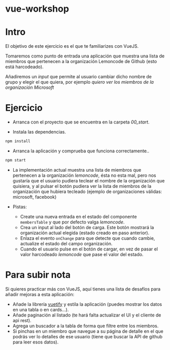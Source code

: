 # vue-workshop
# Intro

El objetivo de este ejercicio es el que te familiarizes con VueJS.

Tomaremos como punto de entrada una aplicación que muestra una lista de miembros que pertenecen a la organización Lemoncode de Github (esto está harcodeado).

Añadiremos un _input_ que permite al usuario cambiar dicho nombre de grupo y elegir el que quiera, por ejemplo _quiero ver los miembros de la organización Microsoft_

# Ejercicio

- Arranca con el proyecto que se encuentra en la carpeta _00_start_.

- Instala las dependencias.

```bash
npm install
```

- Arranca la aplicación y comprueba que funciona correctamente..

```bash
npm start
```

- La implementación actual muestra una lista de miembros que pertenecen a la organización _lemoncode_, ésta no esta mal, pero nos gustaría que el usuario pudiera teclear el nombre de la organización que quisiera, y al pulsar el botón pudiera ver la lista de miembros de la organización que hubiera tecleado (ejemplo de organizaciones válidas: microsoft, facebook)

- Pistas:

  - Create una nueva entrada en el estado del componente `membersTable` y que por defecto valga _lemoncode_.
  - Crea un input al lado del botón de carga. Este botón mostrará la organización actual elegida (estado creado en paso anterior).
  - Enlaza el evento `onChange` para que detecte que cuando cambie, actualize el estado del campo organización.
  - Cuando el usuario pulse en el botón de cargar, en vez de pasar el valor harcodeado _lemoncode_ que pase el valor del estado.

# Para subir nota

Si quieres practicar más con VueJS, aquí tienes una lista de desafíos para añadir mejoras a esta aplicación:

- Añade la librería [vuetify](https://github.com/vuetifyjs/vuetify) y estila la aplicación (puedes mostrar los datos en una tabla o en cards...).
- Añade paginación al listado (te hará falta actualizar el UI y el cliente de api rest).
- Agrega un buscador a la tabla de forma que filtre entre los miembros.
- Si pinchas en un miembro que navegue a su página de detalle en el que podrás ver lo detalles de ese usuario (tiene que buscar la API de github para leer esos datos).
